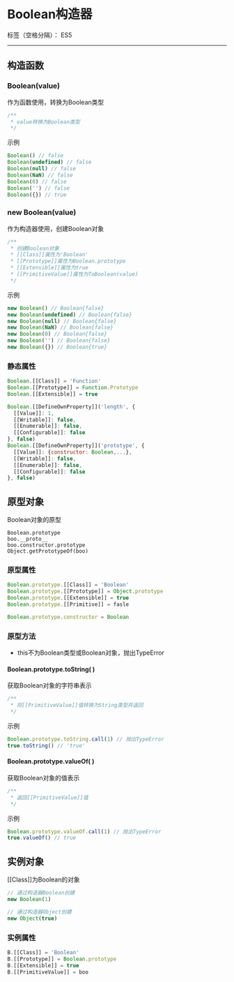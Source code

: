 # Boolean构造器

标签（空格分隔）： ES5

---

## 构造函数

### Boolean(value)

作为函数使用，转换为Boolean类型

```javascript
/**
 * value转换为Boolean类型
 */
```

示例

```javascript
Boolean() // false
Boolean(undefined) // false
Boolean(null) // false
Boolean(NaN) // false
Boolean(0) // false
Boolean('') // false
Boolean({}) // true
```

### new Boolean(value)

作为构造器使用，创建Boolean对象

```javascript
/**
 * 创建Boolean对象
 * [[Class]]属性为'Boolean'
 * [[Prototype]]属性为Boolean.prototype
 * [[Extensible]]属性为true
 * [[PrimitiveValue]]属性为ToBoolean(value)
 */
```

示例

```javascript
new Boolean() // Boolean{false}
new Boolean(undefined) // Boolean{false}
new Boolean(null) // Boolean{false}
new Boolean(NaN) // Boolean{false}
new Boolean(0) // Boolean{false}
new Boolean('') // Boolean{false}
new Boolean({}) // Boolean{true}
```

### 静态属性

```javascript
Boolean.[[Class]] = 'Function'
Boolean.[[Prototype]] = Function.Prototype
Boolean.[[Extensible]] = true

Boolean.[[DefineOwnProperty]]('length', {
  [[Value]]: 1,
  [[Writable]]: false,
  [[Enumerable]]: false,
  [[Configurable]]: false
}, false)
Boolean.[[DefineOwnProperty]]('prototype', {
  [[Value]]: {constructor: Boolean,...},
  [[Writable]]: false,
  [[Enumerable]]: false,
  [[Configurable]]: false
}, false)
```

## 原型对象

Boolean对象的原型

```
Boolean.prototype
boo.__proto__
boo.constructor.prototype
Object.getPrototypeOf(boo)
```

### 原型属性

```javascript
Boolean.prototype.[[Class]] = 'Boolean'
Boolean.prototype.[[Prototype]] = Object.prototype
Boolean.prototype.[[Extensible]] = true
Boolean.prototype.[[Primitive]] = fasle

Boolean.prototype.constructor = Boolean
```

### 原型方法

* this不为Boolean类型或Boolean对象，抛出TypeError

#### Boolean.prototype.toString( )

获取Boolean对象的字符串表示

```javascript
/**
 * 将[[PrimitiveValue]]值转换为String类型并返回
 */
```

示例

```javascript
Boolean.prototype.toString.call(1) // 抛出TypeError
true.toString() // 'true'
```

#### Boolean.prototype.valueOf( )

获取Boolean对象的值表示

```javascript
/**
 * 返回[[PrimitiveValue]]值
 */
```

示例

```javascript
Boolean.prototype.valueOf.call(1) // 抛出TypeError
true.valueOf() // true
```

## 实例对象

[[Class]]为Boolean的对象

```javascript
// 通过构造器Boolean创建
new Boolean(1)

// 通过构造器Object创建
new Object(true)
```

### 实例属性

```javascript
B.[[Class]] = 'Boolean'
B.[[Prototype]] = Boolean.prototype
B.[[Extensible]] = true
B.[[PrimitiveValue]] = boo
```

